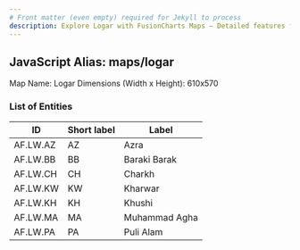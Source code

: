 ```yaml
---
# Front matter (even empty) required for Jekyll to process
description: Explore Logar with FusionCharts Maps – Detailed features for seamless integration. Try now & enhance your data visualization today! 
---
```


## JavaScript Alias: maps/logar

Map Name: Logar
Dimensions (Width x Height): 610x570





### List of Entities

ID | Short label | Label
---|---|---|
AF.LW.AZ|AZ|Azra
AF.LW.BB|BB|Baraki Barak
AF.LW.CH|CH|Charkh
AF.LW.KW|KW|Kharwar
AF.LW.KH|KH|Khushi
AF.LW.MA|MA|Muhammad Agha
AF.LW.PA|PA|Puli Alam